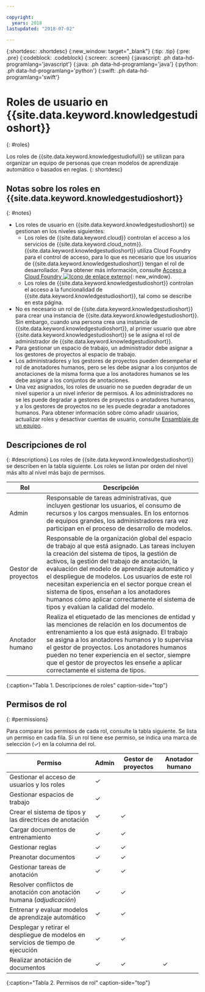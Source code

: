 ```yaml
---

copyright:
  years: 2018
lastupdated: "2018-07-02"

---
```


{:shortdesc: .shortdesc}
{:new_window: target="_blank"}
{:tip: .tip}
{:pre: .pre}
{:codeblock: .codeblock}
{:screen: .screen}
{:javascript: .ph data-hd-programlang='javascript'}
{:java: .ph data-hd-programlang='java'}
{:python: .ph data-hd-programlang='python'}
{:swift: .ph data-hd-programlang='swift'}

# Roles de usuario en {{site.data.keyword.knowledgestudioshort}}
{: #roles}

Los roles de {{site.data.keyword.knowledgestudiofull}} se utilizan para organizar un equipo de personas que crean modelos de aprendizaje automático o basados en reglas.
{: shortdesc}

## Notas sobre los roles en {{site.data.keyword.knowledgestudioshort}}
{: #notes}

- Los roles de usuario en {{site.data.keyword.knowledgestudioshort}} se gestionan en los niveles siguientes:
  - Los roles de {{site.data.keyword.cloud}} controlan el acceso a los servicios de {{site.data.keyword.cloud_notm}}. {{site.data.keyword.knowledgestudioshort}} utiliza Cloud Foundry para el control de acceso, para lo que es necesario que los usuarios de {{site.data.keyword.knowledgestudioshort}} tengan el rol de desarrollador. Para obtener más información, consulte [Acceso a Cloud Foundry ![Icono de enlace externo](../../icons/launch-glyph.svg "Icono de enlace externo")](https://console.bluemix.net/docs/iam/cfaccess.html){: new_window}.
  - Los roles de {{site.data.keyword.knowledgestudioshort}} controlan el acceso a la funcionalidad de {{site.data.keyword.knowledgestudioshort}}, tal como se describe en esta página.
- No es necesario un rol de {{site.data.keyword.knowledgestudioshort}} para crear una instancia de {{site.data.keyword.knowledgestudioshort}}. Sin embargo, cuando una persona crea una instancia de {{site.data.keyword.knowledgestudioshort}}, al primer usuario que abre {{site.data.keyword.knowledgestudioshort}} se le asigna el rol de administrador de {{site.data.keyword.knowledgestudioshort}}.
- Para gestionar un espacio de trabajo, un administrador debe asignar a los gestores de proyectos al espacio de trabajo.
- Los administradores y los gestores de proyectos pueden desempeñar el rol de anotadores humanos, pero se les debe asignar a los conjuntos de anotaciones de la misma forma que a los anotadores humanos se les debe asignar a los conjuntos de anotaciones.
- Una vez asignados, los roles de usuario no se pueden degradar de un nivel superior a un nivel inferior de permisos. A los administradores no se les puede degradar a gestores de proyectos o anotadores humanos, y a los gestores de proyectos no se les puede degradar a anotadores humanos. Para obtener información sobre cómo añadir usuarios, actualizar roles y desactivar cuentas de usuario, consulte [Ensamblaje de un equipo](/docs/services/watson-knowledge-studio/team.html).

## Descripciones de rol
{: #descriptions}
Los roles de {{site.data.keyword.knowledgestudioshort}} se describen en la tabla siguiente. Los roles se listan por orden del nivel más alto al nivel más bajo de permisos.

| Rol | Descripción |
|------|-------------|
| Admin | Responsable de tareas administrativas, que incluyen gestionar los usuarios, el consumo de recursos y los cargos mensuales. En los entornos de equipos grandes, los administradores rara vez participan en el proceso de desarrollo de modelos.
| Gestor de proyectos | Responsable de la organización global del espacio de trabajo al que está asignado. Las tareas incluyen la creación del sistema de tipos, la gestión de activos, la gestión del trabajo de anotación, la evaluación del modelo de aprendizaje automático y el despliegue de modelos. Los usuarios de este rol necesitan experiencia en el sector porque crean el sistema de tipos, enseñan a los anotadores humanos cómo aplicar correctamente el sistema de tipos y evalúan la calidad del modelo. |
| Anotador humano | Realiza el etiquetado de las menciones de entidad y las menciones de relación en los documentos de entrenamiento a los que está asignado. El trabajo se asigna a los anotadores humanos y lo supervisa el gestor de proyectos. Los anotadores humanos pueden no tener experiencia en el sector, siempre que el gestor de proyectos les enseñe a aplicar correctamente el sistema de tipos. |
{:caption="Tabla 1. Descripciones de roles" caption-side="top"}

## Permisos de rol
{: #permissions}

Para comparar los permisos de cada rol, consulte la tabla siguiente. Se lista un permiso en cada fila. Si un rol tiene ese permiso, se indica una marca de selección (&checkmark;) en la columna del rol.

| Permiso | Admin | Gestor de proyectos | Anotador humano |
|------------|-------|-----------------|-----------------|
| Gestionar el acceso de usuarios y los roles | &checkmark; |  |  |
| Gestionar espacios de trabajo | &checkmark; |  |  |
| Crear el sistema de tipos y las directrices de anotación | &checkmark; | &checkmark; |  |
| Cargar documentos de entrenamiento | &checkmark; | &checkmark; |  |
| Gestionar reglas | &checkmark; | &checkmark; |  |
| Preanotar documentos | &checkmark; | &checkmark; |  |
| Gestionar tareas de anotación | &checkmark; | &checkmark; |  |
| Resolver conflictos de anotación con anotación humana (*adjudicación*) | &checkmark; | &checkmark; |  |
| Entrenar y evaluar modelos de aprendizaje automático | &checkmark; | &checkmark; |  |
| Desplegar y retirar el despliegue de modelos en servicios de tiempo de ejecución | &checkmark; | &checkmark; |  |
| Realizar anotación de documentos | &checkmark; | &checkmark; | &checkmark; |
{:caption="Tabla 2. Permisos de rol" caption-side="top"}
